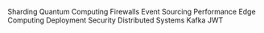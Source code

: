 Sharding Quantum Computing Firewalls Event Sourcing Performance Edge Computing Deployment Security Distributed Systems Kafka JWT
